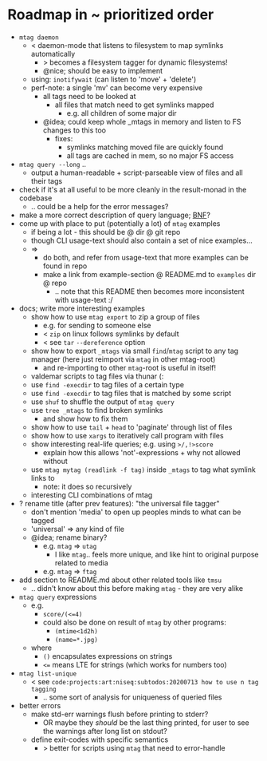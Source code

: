 # Roadmap in ~ prioritized order

* `mtag daemon`
  * < daemon-mode that listens to filesystem to map symlinks automatically
    * \> becomes a filesystem tagger for dynamic filesystems!
    * @nice; should be easy to implement
  * using: `inotifywait` (can listen to 'move' + 'delete')
  * perf-note: a single 'mv' can become very expensive
    * all tags need to be looked at
      * all files that match need to get symlinks mapped
        * e.g. all children of some major dir
    * @idea; could keep whole _mtags in memory and listen to FS changes to this too
      * fixes:
        * symlinks matching moved file are quickly found
        * all tags are cached in mem, so no major FS access 
* `mtag query --long` ..
  * output a human-readable + script-parseable view of files and all their tags
* check if it's at all useful to be more cleanly in the result-monad in the codebase
  * .. could be a help for the error messages?
* make a more correct description of query language; 
  [BNF](https://en.wikipedia.org/wiki/Backus%E2%80%93Naur_form)? 
* come up with place to put (potentially a lot) of `mtag` examples
  * if being a lot - this should be @ dir @ git repo
  * though CLI usage-text should also contain a set of nice examples...
  * => 
    * do both, and refer from usage-text that more examples can be found in repo
    * make a link from example-section @ README.md to `examples` dir @ repo
      * .. note that this README then becomes more inconsistent with usage-text :/
* docs; write more interesting examples
  * show how to use `mtag export` to zip a group of files 
    * e.g. for sending to someone else
    * \< `zip` on linux follows symlinks by default
    * \< see `tar` `--dereference` option
  * show how to export `_mtags` via small `find`/`mtag` script to any tag manager 
    (here just reimport via `mtag` in other mtag-root)
    * and re-importing to other `mtag`-root is useful in itself!
  * valdemar scripts to tag files via thunar (:
  * use `find -execdir` to tag files of a certain type 
  * use `find -execdir` to tag files that is matched by some script
  * use `shuf` to shuffle the output of `mtag query`
  * use `tree _mtags` to find broken symlinks
    * and show how to fix them
  * show how to use `tail` + `head` to 'paginate' through list of files
  * show how to use `xargs` to iteratively call program with files
  * show interesting real-life queries; e.g. using `>/,!>score`
    * explain how this allows 'not'-expressions + why not allowed without
  * use `mtag mytag (readlink -f tag)` inside `_mtags` to tag what symlink links to
    * note: it does so recursively
  * interesting CLI combinations of mtag
* ? rename title (after prev features): "the universal file tagger"
  * don't mention 'media' to open up peoples minds to what can be tagged
  * 'universal' => any kind of file
  * @idea; rename binary?
    * e.g. `mtag` => `utag` 
      * I like `mtag`.. feels more unique, and like hint to original purpose
        related to media
    * e.g. `mtag` => `ftag` 
* add section to README.md about other related tools like `tmsu`
  * .. didn't know about this before making `mtag` - they are very alike
* `mtag query` expressions 
  * e.g. 
    * `score/(<=4)` 
    * could also be done on result of `mtag` by other programs:
      * `(mtime<1d2h)`
      * `(name=*.jpg)`
  * where
    * `()` encapsulates expressions on strings
    * `<=` means LTE for strings (which works for numbers too)
* `mtag list-unique`
  * < see `code:projects:art:niseq:subtodos:20200713 how to use n tag tagging`
    * .. some sort of analysis for uniqueness of queried files
* better errors 
  * make std-err warnings flush before printing to stderr?
    * OR maybe they _should_ be the last thing printed, for user to see the warnings 
      after long list on stdout?
  * define exit-codes with specific semantics 
    * \> better for scripts using `mtag` that need to error-handle
        
